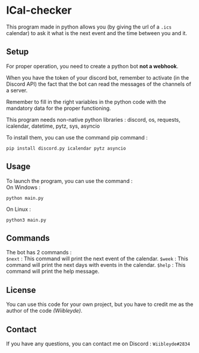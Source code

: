 # ICal-checker
This program made in python allows you (by giving the url of a `.ics` calendar) to ask it what is the next event and the time between you and it.

## Setup
For proper operation, you need to create a python bot **not a webhook**.  

When you have the token of your discord bot, remember to activate (in the Discord API) the fact that the bot can read the messages of the channels of a server.  

Remember to fill in the right variables in the python code with the mandatory data for the proper functioning.  

This program needs non-native python libraries : discord, os, requests, icalendar, datetime, pytz, sys, asyncio

To install them, you can use the command pip command : 
```
pip install discord.py icalendar pytz asyncio
```

## Usage
To launch the program, you can use the command :  
On Windows : 
```
python main.py
```

On Linux : 
```
python3 main.py
```

## Commands
The bot has 2 commands :  
`$next` : This command will print the next event of the calendar. 
`$week` : This command will print the next days with events in the calendar.
`$help` : This command will print the help message.

## License
You can use this code for your own project, but you have to credit me as the author of the code *(Wiibleyde)*.

## Contact
If you have any questions, you can contact me on Discord : `Wiibleyde#2834`
